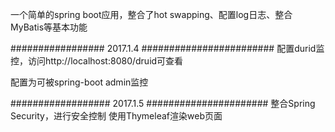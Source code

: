 一个简单的spring boot应用，整合了hot swapping、配置log日志、整合MyBatis等基本功能


################# 2017.1.4 ########################
配置durid监控，访问http://localhost:8080/druid可查看

配置为可被spring-boot admin监控



################## 2017.1.5 ######################
整合Spring Security，进行安全控制
使用Thymeleaf渲染web页面